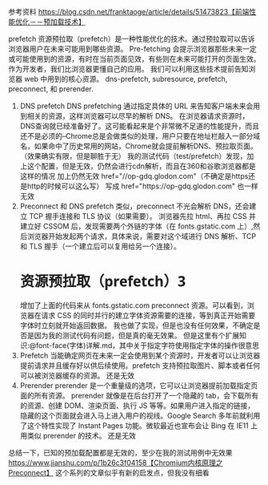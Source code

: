 参考资料
https://blog.csdn.net/franktaoge/article/details/51473823【前端性能优化－－预加载技术】

prefetch
资源预拉取（prefetch）是一种性能优化的技术。通过预拉取可以告诉浏览器用户在未来可能用到哪些资源。
Pre-fetching 会提示浏览器那些未来一定或可能使用到的资源，有时在当前页面见效，有些则在未来可能打开的页面生效。 作为开发者，我们比浏览器更懂自己的应用。
我们可以利用这些技术提前告知浏览器 web 中用到的核心资源。
dns-prefetch, subresource, prefetch, preconnect, 和 prerender.

1. DNS prefetch
   DNS prefetching 通过指定具体的 URL 来告知客户端未来会用到相关的资源，这样浏览器可以尽早的解析 DNS。
   <link rel="dns-prefetch" href="//op-gdq.glodon.com" />
   在浏览器请求资源时，DNS查询就已经准备好了。这可能看起来是个非常微不足道的性能提升，而且还不是必须的–Chrome总是会做类似的处理，用户只要在地址栏敲入一部分域名，如果命中了历史常用的网站，Chrome就会提前解析DNS、预拉取页面。（效果确实有限，但是聊胜于无）
   我的测试代码（test/prefetch）发现，加上这个配置，但是无效，仍然会进行cdn解析，而且在360和谷歌浏览器都是这样的情况
   加上<meta http-equiv="x-dns-prefetch-control" content="on" />仍然无效
   href="//op-gdq.glodon.com"（不确定是https还是http的时候可以这么写） 写成 href="https://op-gdq.glodon.com" 也一样无效
2. Preconnect
   和 DNS prefetch 类似，preconnect 不光会解析 DNS，还会建立 TCP 握手连接和 TLS 协议（如果需要）。
   浏览器先拉 html、再拉 CSS 并建立好 CSSOM 后，发现需要两个外链的字体（在 fonts.gstatic.com 上）,然后浏览器开始发起两个请求，具体来说，需要对这个域进行 DNS 解析、TCP 和 TLS 握手（一个建立后可以复用给另一个连接）。
   <link href="https://fonts.gstatic.com" rel="preconnect" crossorigin />
    <link
      href="https://fonts.googleapis.com/css?family=Roboto+Slab:700|Open+Sans"
      rel="stylesheet"
    />
    <h1 style="font-family: 'Open Sans',sans-serif;">
      资源预拉取（prefetch）3
    </h1>
   增加了上面的代码来从 fonts.gstatic.com preconnect 资源。可以看到，浏览器在请求 CSS 的同时并行的建立字体资源需要的连接，等到真正开始需要字体时立刻就开始返回数据。
   我也做了实现，但是也没有任何效果，不确定是否是因为我的测试代码有问题，但是真的毫无效果。
   但是这里有个扩展知识:@font-face(字体)详解.md，其中关于指定字符使用指定字体的操作很意思
3. Prefetch
   当能确定网页在未来一定会使用到某个资源时，开发者可以让浏览器提前请求并且缓存好以供后续使用。prefetch 支持预拉取图片、脚本或者任何可以被浏览器缓存的资源。
   还是无效
4. Prerender
   prerender 是一个重量级的选项，它可以让浏览器提前加载指定页面的所有资源。
   prerender 就像是在后台打开了一个隐藏的 tab，会下载所有的资源、创建 DOM、渲染页面、执行 JS 等等。如果用户进入指定的链接，隐藏的这个页面就会进入马上进入用户的视线。Google Search 多年前就利用了这个特性实现了 Instant Pages 功能。微软最近也宣布会让 Bing 在 IE11 上用类似 prerender 的技术。
   还是无效

总结一下，已知的预加载配置都是无效的，至少在我的测试用例中无效果
https://www.jianshu.com/p/1b26c3f04158【Chromium内核原理之Preconnect】
这个系列的文章似乎有新的启发点，但我没有细看
